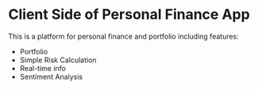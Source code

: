 # Client Side of Personal Finance App

This is a platform for personal finance and portfolio including features:

* Portfolio
* Simple Risk Calculation
* Real-time info
* Sentiment Analysis
